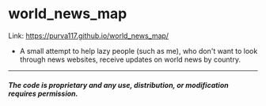 # world_news_map


Link: https://purva117.github.io/world_news_map/

- A small attempt to help lazy people (such as me), who don't want to look through news websites, receive updates on world news by country.

--------
##### The code is proprietary and any use, distribution, or modification requires permission.

